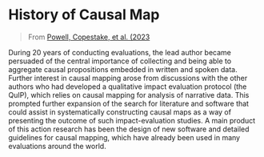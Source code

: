 # History of Causal Map


> From [Powell, Copestake, et al. (2023]()


During 20 years of conducting evaluations, the lead author became persuaded of the central importance of collecting and being able to aggregate causal propositions embedded in written and spoken data. Further interest in causal mapping arose from discussions with the other authors who had developed a qualitative impact evaluation protocol (the QuIP), which relies on causal mapping for analysis of narrative data. This prompted further expansion of the search for literature and software that could assist in systematically constructing causal maps as a way of presenting the outcome of such impact-evaluation studies. A main product of this action research has been the design of new software and detailed guidelines for causal mapping, which have already been used in many evaluations around the world. 